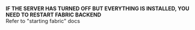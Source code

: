 **IF THE SERVER HAS TURNED OFF BUT EVERYTHING IS INSTALLED, YOU NEED TO RESTART FABRIC BACKEND**<br />
Refer to "starting fabric" docs